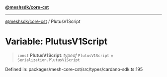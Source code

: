 [**@meshsdk/core-cst**](../README.md)

***

[@meshsdk/core-cst](../globals.md) / PlutusV1Script

# Variable: PlutusV1Script

> `const` **PlutusV1Script**: *typeof* `PlutusV1Script` = `Serialization.PlutusV1Script`

Defined in: packages/mesh-core-cst/src/types/cardano-sdk.ts:195
